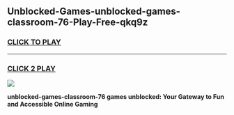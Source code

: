 
## Unblocked-Games-unblocked-games-classroom-76-Play-Free-qkq9z
<h3>
<a href="https://premium76.site?title=unblocked-games-classroom-76&ref=18A">CLICK TO PLAY</a></h3>
<hr>

<h3>
<a href="https://premium76.site?title=unblocked-games-classroom-76&ref=18A">CLICK 2 PLAY</a>
  
</h3>

<a href="https://premium76.site?title=unblocked-games-classroom-76&ref=18A"><img src="https://clearcache.store/games.png"></a>


**unblocked-games-classroom-76 games unblocked: Your Gateway to Fun and Accessible Online Gaming**
